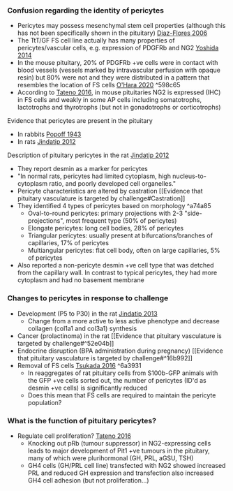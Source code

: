 ### Confusion regarding the identity of pericytes
- Pericytes may possess mesenchymal stem cell properties (although this has not been specifically shown in the pituitary) [Diaz-Flores 2006](https://www.hh.um.es/pdf/Vol_21/21_9/Diaz-Flores-21-995-1027-2006.pdf)
- The TtT/GF FS cell line actually has many properties of pericytes/vascular cells, e.g. expression of PDGFRb and NG2 [Yoshida 2014](https://doi.org/10.1262/jrd.2014-031)
- In the mouse pituitary, 20% of PDGFRb +ve cells were in contact with blood vessels (vessels marked by intravascular perfusion with opaque resin) but 80% were not and they were distributed in a pattern that resembles the location of FS cells [O'Hara 2020](https://doi.org/10.1111/jne.12903) ^598c65
- According to [Tateno 2016](https://doi.org/10.1530/ERC-16-0013), in mouse pituitaries NG2 is expressed (IHC) in FS cells and weakly in some AP cells including somatotrophs, lactotrophs and thyrotrophs (but not in gonadotrophs or corticotrophs)

Evidence that pericytes are present in the pituitary
- In rabbits [Popoff 1943](https://doi.org/10.1002/ar.1090870102)
- In rats [Jindatip 2012](https://doi.org/10.1007/s12565-012-0144-z)

Description of pituitary pericytes in the rat [Jindatip 2012](https://doi.org/10.1007/s12565-012-0144-z)
- They report desmin as a marker for pericytes
- "In normal rats, pericytes had limited cytoplasm, high nucleus-to-cytoplasm ratio, and poorly developed cell organelles."
- Pericyte characteristics are altered by castration [[Evidence that pituitary vasculature is targeted by challenge#Castration]]
- They identified 4 types of pericytes based on morphology  ^a74a85
	- Oval-to-round pericytes: primary projections with 2-3 "side-projections", most frequent type (50% of pericytes)
	- Elongate pericytes: long cell bodies, 28% of pericytes
	- Triangular pericytes: usually present at bifurcations/branches of capillaries, 17% of pericytes
	- Multiangular pericytes: flat cell body, often on large capillaries, 5% of pericytes
- Also reported a non-pericyte desmin +ve cell type that was detched from the capillary wall. In contrast to typical pericytes, they had more cytoplasm and had no basement membrane

### Changes to pericytes in response to challenge
- Development (P5 to P30) in the rat [Jindatip 2013](https://doi.org/10.1007/s12565-013-0180-3)
	- Change from a more active to less active phenotype and decrease collagen (col1a1 and col3a1) synthesis
- Cancer (prolactinoma) in the rat [[Evidence that pituitary vasculature is targeted by challenge#^52e04b]]
- Endocrine disruption (BPA administration during pregnancy) [[Evidence that pituitary vasculature is targeted by challenge#^16b992]]
- Removal of FS cells [Tsukada 2016](https://doi.org/10.1530/JOE-16-0033) ^6a3931
	- In reaggregates of rat pituitary cells from S100b-GFP animals with the GFP +ve cells sorted out, the number of pericytes (ID'd as desmin +ve cells) is significantly reduced
	- Does this mean that FS cells are required to maintain the pericyte population?

### What is the function of pituitary pericytes?
- Regulate cell proliferation? [Tateno 2016](https://doi.org/10.1530/ERC-16-0013)
	- Knocking out pRb (tumour suppressor) in NG2-expressing cells leads to major development of Pit1 +ve tumours in the pituitary, many of which were plurihormonal (GH, PRL, aGSU, TSH)
	- GH4 cells (GH/PRL cell line) transfected with NG2 showed increased PRL and reduced GH expression and transfection also increased GH4 cell adhesion (but not proliferation...)